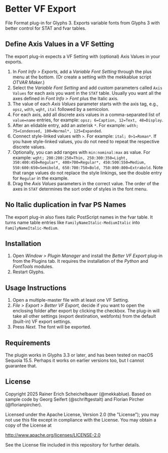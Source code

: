 # Better VF Export

File Format plug-in for Glyphs 3. Exports variable fonts from Glyphs 3 with better control for STAT and fvar tables.

## Define Axis Values in a VF Setting

The export plug-in expects a VF Setting with (optional) Axis Values in your exports.

1. In *Font Info > Exports,* add a *Variable Font Setting* through the plus menu at the bottom. (Or create a setting with the mekkablue script *OTVAR Maker.*)
2. Select the *Variable Font Setting* and add custom parameters called `Axis Values` for each axis you want in the `STAT` table. Usually you want all the axes defined in *Font Info > Font* plus the Italic axis.
3. The value of each *Axis Values* parameter starts with the axis tag, e.g., `opsz`, `wdth`, `wght`, `ital` followed by a semicolon.
4. For each axis, add all discrete axis values in a comma-separated list of `value=name` entries, for example: `opsz; 6=Caption, 12=Text, 48=Display`.
5. After an elidable entry, add an asterisk `*`. For example: `wdth; 75=Condensed, 100=Normal*, 125=Expanded`.
6. Connect style-linked values with `>`. For example: `ital; 0>1=Roman*`. If you have style-linked values, you do not need to repeat the respective discrete values.
7. Optionally, you can add ranges with `min:nominal:max` as value. For example: `‌wght; 200:200:250=Thin, 250:300:350=Light, 350:400:450=Regular*, 400>700=Regular*, 450:500:550=Medium, 550:600:650=Semibold, 650:700:750=Bold, 750:800:800=Extrabold`. Note that range values do not replace the style linkings, see the double entry for `Regular` in the example.
8. Drag the *Axis Values* parameters in the correct value. The order of the axes in `STAT` determines the sort order of styles in the font menu.

## No Italic duplication in fvar PS Names

The export plug-in also fixes italic PostScript names in the fvar table. It turns name table entries like `FamilyNameItalic-MediumItalic` into `FamilyNameItalic-Medium`.

## Installation

1. Open *Window > Plugin Manager* and install the *Better VF Export* plug-in from the Plugins tab. It requires the installation of the *Python* and *FontTools* modules.
2. Restart Glyphs.

## Usage Instructions

1. Open a multiple-master file with at least one VF Setting.
2. *File > Export > Better VF Export,* decide if you want to open the enclosing folder after export by clicking the checkbox. The plug-in will take all other settings (export destination, webfonts) from the default (built-in) VF export settings.
3. Press *Next.* The font will be exported.

## Requirements

The plugin works in Glyphs 3.3 or later, and has been tested on macOS Sequoia 15.5. Perhaps it works on earlier versions too, but I cannot guarantee that.

## License

Copyright 2025 Rainer Erich Scheichelbauer (@mekkablue).
Based on sample code by Georg Seifert (@schriftgestalt) and Florian Pircher (@florianpircher).

Licensed under the Apache License, Version 2.0 (the "License");
you may not use this file except in compliance with the License.
You may obtain a copy of the License at

http://www.apache.org/licenses/LICENSE-2.0

See the License file included in this repository for further details.

